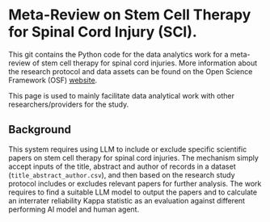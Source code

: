 # Meta-Review on Stem Cell Therapy for Spinal Cord Injury (SCI).
This git contains the Python code for the data analytics work for a meta-review of stem cell therapy for spinal cord injuries. More information about the research protocol and data assets can be found on the Open Science Framework (OSF) [website](https://osf.io/qz5fu).

This page is used to mainly facilitate data analytical work with other researchers/providers for the study.

## Background

This system requires using LLM to include or exclude specific scientific papers on stem cell therapy for spinal cord injuries. The mechanism simply accept inputs of the title, abstract and author of records in a dataset (`title_abstract_author.csv`), and then based on the research study protocol includes or excludes relevant papers for further analysis. The work requires to find a suitable LLM model to output the papers and to calculate an interrater reliability Kappa statistic as an evaluation against different performing AI model and human agent.  
